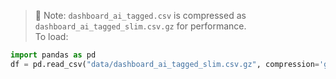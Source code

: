 > 🔽 Note: `dashboard_ai_tagged.csv` is compressed as `dashboard_ai_tagged_slim.csv.gz` for performance.  
> To load:
```python
import pandas as pd
df = pd.read_csv("data/dashboard_ai_tagged_slim.csv.gz", compression='gzip')
